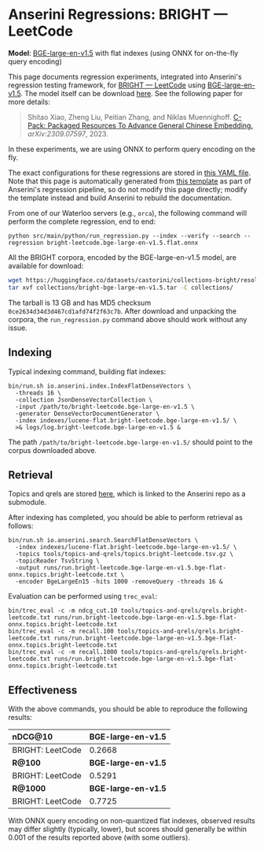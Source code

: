 # Anserini Regressions: BRIGHT &mdash; LeetCode

**Model**: [BGE-large-en-v1.5](https://huggingface.co/BAAI/bge-large-en-v1.5) with flat indexes (using ONNX for on-the-fly query encoding)

This page documents regression experiments, integrated into Anserini's regression testing framework, for [BRIGHT &mdash; LeetCode](https://brightbenchmark.github.io/) using [BGE-large-en-v1.5](https://huggingface.co/BAAI/bge-large-en-v1.5).
The model itself can be download [here](https://huggingface.co/BAAI/bge-large-en-v1.5).
See the following paper for more details:

> Shitao Xiao, Zheng Liu, Peitian Zhang, and Niklas Muennighoff. [C-Pack: Packaged Resources To Advance General Chinese Embedding.](https://arxiv.org/abs/2309.07597) _arXiv:2309.07597_, 2023.

In these experiments, we are using ONNX to perform query encoding on the fly.

The exact configurations for these regressions are stored in [this YAML file](../../src/main/resources/regression/bright-leetcode.bge-large-en-v1.5.flat.onnx.yaml).
Note that this page is automatically generated from [this template](../../src/main/resources/docgen/templates/bright-leetcode.bge-large-en-v1.5.flat.onnx.template) as part of Anserini's regression pipeline, so do not modify this page directly; modify the template instead and build Anserini to rebuild the documentation.

From one of our Waterloo servers (e.g., `orca`), the following command will perform the complete regression, end to end:

```
python src/main/python/run_regression.py --index --verify --search --regression bright-leetcode.bge-large-en-v1.5.flat.onnx
```

All the BRIGHT corpora, encoded by the BGE-large-en-v1.5 model, are available for download:

```bash
wget https://huggingface.co/datasets/castorini/collections-bright/resolve/main/bright-bge-large-en-v1.5.tar -P collections/
tar xvf collections/bright-bge-large-en-v1.5.tar -C collections/
```

The tarball is 13 GB and has MD5 checksum `0ce2634d34d3d467cd1afd74f2f63c7b`.
After download and unpacking the corpora, the `run_regression.py` command above should work without any issue.

## Indexing

Typical indexing command, building flat indexes:

```
bin/run.sh io.anserini.index.IndexFlatDenseVectors \
  -threads 16 \
  -collection JsonDenseVectorCollection \
  -input /path/to/bright-leetcode.bge-large-en-v1.5 \
  -generator DenseVectorDocumentGenerator \
  -index indexes/lucene-flat.bright-leetcode.bge-large-en-v1.5/ \
  >& logs/log.bright-leetcode.bge-large-en-v1.5 &
```

The path `/path/to/bright-leetcode.bge-large-en-v1.5/` should point to the corpus downloaded above.

## Retrieval

Topics and qrels are stored [here](https://github.com/castorini/anserini-tools/tree/master/topics-and-qrels), which is linked to the Anserini repo as a submodule.

After indexing has completed, you should be able to perform retrieval as follows:

```
bin/run.sh io.anserini.search.SearchFlatDenseVectors \
  -index indexes/lucene-flat.bright-leetcode.bge-large-en-v1.5/ \
  -topics tools/topics-and-qrels/topics.bright-leetcode.tsv.gz \
  -topicReader TsvString \
  -output runs/run.bright-leetcode.bge-large-en-v1.5.bge-flat-onnx.topics.bright-leetcode.txt \
  -encoder BgeLargeEn15 -hits 1000 -removeQuery -threads 16 &
```

Evaluation can be performed using `trec_eval`:

```
bin/trec_eval -c -m ndcg_cut.10 tools/topics-and-qrels/qrels.bright-leetcode.txt runs/run.bright-leetcode.bge-large-en-v1.5.bge-flat-onnx.topics.bright-leetcode.txt
bin/trec_eval -c -m recall.100 tools/topics-and-qrels/qrels.bright-leetcode.txt runs/run.bright-leetcode.bge-large-en-v1.5.bge-flat-onnx.topics.bright-leetcode.txt
bin/trec_eval -c -m recall.1000 tools/topics-and-qrels/qrels.bright-leetcode.txt runs/run.bright-leetcode.bge-large-en-v1.5.bge-flat-onnx.topics.bright-leetcode.txt
```

## Effectiveness

With the above commands, you should be able to reproduce the following results:

| **nDCG@10**                                                                                                  | **BGE-large-en-v1.5**|
|:-------------------------------------------------------------------------------------------------------------|-----------|
| BRIGHT: LeetCode                                                                                             | 0.2668    |
| **R@100**                                                                                                    | **BGE-large-en-v1.5**|
| BRIGHT: LeetCode                                                                                             | 0.5291    |
| **R@1000**                                                                                                   | **BGE-large-en-v1.5**|
| BRIGHT: LeetCode                                                                                             | 0.7725    |

With ONNX query encoding on non-quantized flat indexes, observed results may differ slightly (typically, lower), but scores should generally be within 0.001 of the results reported above (with some outliers).
